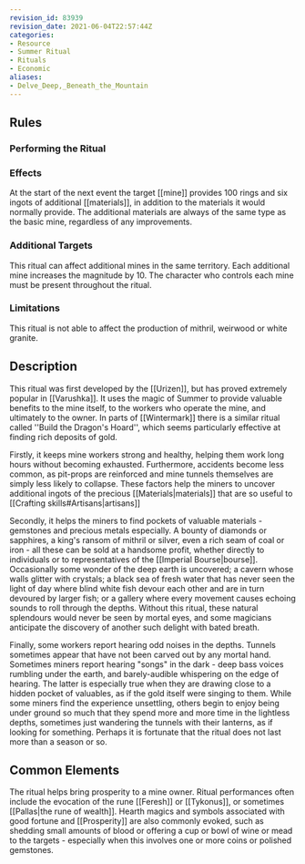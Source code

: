 ```yaml
---
revision_id: 83939
revision_date: 2021-06-04T22:57:44Z
categories:
- Resource
- Summer Ritual
- Rituals
- Economic
aliases:
- Delve_Deep,_Beneath_the_Mountain
---
```


## Rules

### Performing the Ritual
 



### Effects
At the start of the next event the target [[mine]] provides 100 rings and six ingots of additional [[materials]], in addition to the materials it would normally provide. The additional materials are always of the same type as the basic mine, regardless of any improvements.  



### Additional Targets
This ritual can affect additional mines in the same territory. Each additional mine increases the magnitude by 10. The character who controls each mine must be present throughout the ritual.

### Limitations
This ritual is not able to affect the production of mithril, weirwood or white granite.

## Description

This ritual was first developed by the [[Urizen]], but has proved extremely popular in [[Varushka]]. It uses the magic of Summer to provide valuable benefits to the mine itself, to the workers who operate the mine, and ultimately to the owner. In parts of [[Wintermark]] there is a similar ritual called ''Build the Dragon's Hoard'', which seems particularly effective at finding rich deposits of gold.

Firstly, it keeps mine workers strong and healthy, helping them work long hours without becoming exhausted. Furthermore, accidents become less common, as pit-props are reinforced and mine tunnels themselves are simply less likely to collapse. These factors help the miners to uncover additional ingots of the precious [[Materials|materials]] that are so useful to [[Crafting skills#Artisans|artisans]]

Secondly, it helps the miners to find pockets of valuable materials - gemstones and precious metals especially. A bounty of diamonds or  sapphires, a king's ransom of mithril or silver, even a rich seam of coal or iron - all these can be sold at a handsome profit, whether directly to individuals or to representatives of the [[Imperial Bourse|bourse]]. Occasionally some wonder of the deep earth is uncovered; a cavern whose walls glitter with crystals; a black sea of fresh water that has never seen the light of day where blind white fish devour each other and are in turn devoured by larger fish; or a gallery where every movement causes echoing sounds to roll through the depths. Without this ritual, these natural splendours would never be seen by mortal eyes, and some magicians anticipate the discovery of another such delight with bated breath. 

Finally, some workers report hearing odd noises in the depths. Tunnels sometimes appear that have not been carved out by any mortal hand. Sometimes miners report hearing "songs" in the dark - deep bass voices rumbling under the earth, and barely-audible whispering on the edge of hearing. The latter is especially true when they are drawing close to a hidden pocket of valuables, as if the gold itself were singing to them. While some miners find the experience unsettling, others begin to enjoy being under ground so much that they spend more and more time in the lightless depths, sometimes just wandering the tunnels with their lanterns, as if looking for something. Perhaps it is fortunate that the ritual does not last more than a season or so.

## Common Elements
The ritual helps bring prosperity to a mine owner. Ritual performances often include the evocation of the rune [[Feresh]] or [[Tykonus]], or sometimes [[Pallas|the rune of wealth]]. Hearth magics and symbols associated with good fortune and [[Prosperity]] are also commonly evoked, such as shedding small amounts of blood or offering a cup or bowl of wine or mead to the targets - especially when this involves one or more coins or polished gemstones.




